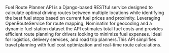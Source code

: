 Fuel Route Planner API is a Django-based RESTful service designed to calculate optimal driving routes between multiple locations while identifying the best fuel stops based on current fuel prices and proximity. Leveraging OpenRouteService for route mapping, Nominatim for geocoding and a dynamic fuel station dataset the API estimates total fuel costs and provides efficient route planning for drivers looking to minimize fuel expenses. Ideal for logistics, delivery services, and road trip planners.This API simplifies travel planning with fuel cost optimization and real-time route calculations.
